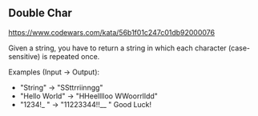 ## Double Char

https://www.codewars.com/kata/56b1f01c247c01db92000076

Given a string, you have to return a string in which each character (case-sensitive) is repeated once.

Examples (Input -> Output):

-   "String" -> "SSttrriinngg"
-   "Hello World" -> "HHeelllloo WWoorrlldd"
-   "1234!\_ " -> "11223344!!\_\_ "
    Good Luck!
